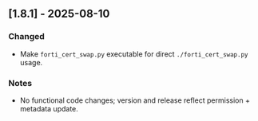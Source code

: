 ## [1.8.1] - 2025-08-10
### Changed
- Make `forti_cert_swap.py` executable for direct `./forti_cert_swap.py` usage.

### Notes
- No functional code changes; version and release reflect permission + metadata update.